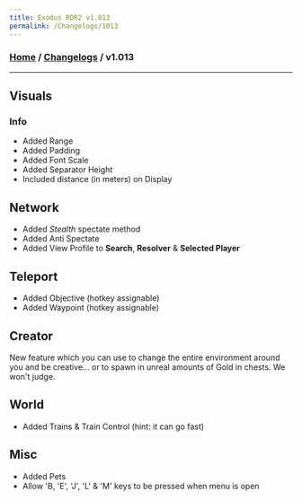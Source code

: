 ```yaml
---
title: Exodus RDR2 v1.013
permalink: /Changelogs/1013
---
```

### [Home](/) / [Changelogs](/Changelogs) / v1.013
---
## Visuals
### Info
   - Added Range
   - Added Padding
   - Added Font Scale
   - Added Separator Height
   - Included distance (in meters) on Display

## Network
- Added *Stealth* spectate method
- Added Anti Spectate
- Added View Profile to **Search**, **Resolver** & **Selected Player**

## Teleport
- Added Objective (hotkey assignable)
- Added Waypoint (hotkey assignable)

## Creator
New feature which you can use to change the entire environment around you and be creative... or to spawn in unreal amounts of Gold in chests.
We won't judge.

## World
- Added Trains & Train Control (hint: it can go fast)

## Misc
- Added Pets
- Allow 'B, 'E', 'J', 'L' & 'M' keys to be pressed when menu is open
